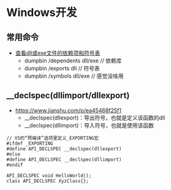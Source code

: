 # Windows开发

## 常用命令
* [查看dll或exe文件的依赖项和符号表](https://blog.csdn.net/weixin_44120025/article/details/118651103)
  * dumpbin /dependents dll/exe // 依赖库
  * dumpbin /exports dll // 符号表
  * dumpbin /symbols dll/exe // 感觉没啥用

## __declspec(dllimport/dllexport)
* https://www.jianshu.com/p/ea45468f25f1
  * __declspec(dllexport)：导出符号，也就是定义该函数的dll
  * __declspec(dllimport)：导入符号，也就是使用该函数

```
// VS的“预编译”选项里定义_EXPORTING宏
#ifdef _EXPORTING
#define API_DECLSPEC __declspec(dllexport)
#else
#define API_DECLSPEC __declspec(dllimport)
#endif
​
API_DECLSPEC void HelloWorld();
class API_DECLSPEC XyzClass{};
```
